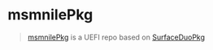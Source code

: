 # msmnilePkg
> [msmnilePkg](https://github.com/woa-msmnile/msmnilePkg) is a UEFI repo based on [SurfaceDuoPkg](https://github.com/WOA-Project/SurfaceDuoPkg)